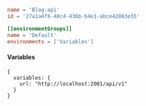 ```toml
name = 'Blog-api'
id = '27a1a4f8-48c4-436b-b4e1-abce42863e55'

[[environmentGroups]]
name = 'Default'
environments = ['Variables']
```

#### Variables

```json5
{
  variables: {
    url: "http://localhost:2001/api/v1"
  }
}
```
